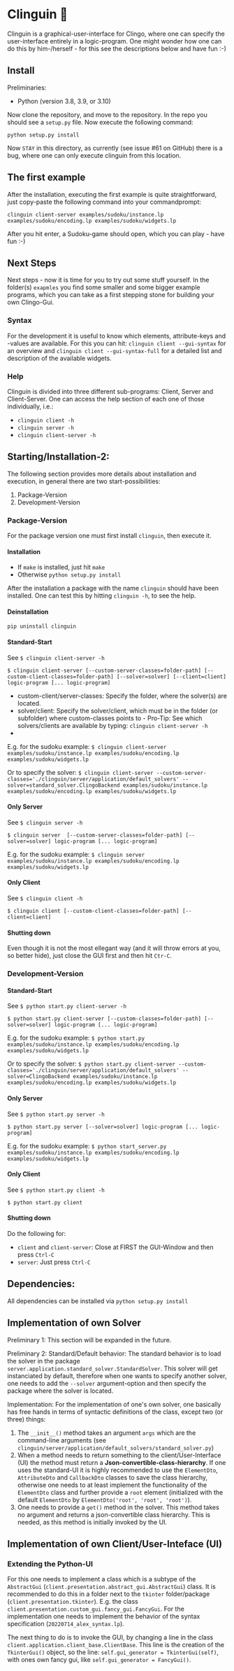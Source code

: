 # Clinguin :penguin: 

Clinguin is a graphical-user-interface for Clingo, where one can specify the user-interface entirely in a logic-program. One might wonder how one can do this by him-/herself - for this see the descriptions below and have fun :-)

## Install

Preliminaries:
- Python (version 3.8, 3.9, or 3.10)

Now clone the repository, and move to the repository. In the repo you should see a `setup.py` file. Now execute the following command:

```
python setup.py install
```

Now `STAY` in this directory, as currently (see issue #61 on GitHub) there is a bug, where one can only execute clinguin from this location.

## The first example

After the installation, executing the first example is quite straightforward, just copy-paste the following command into your commandprompt:

`clinguin client-server examples/sudoku/instance.lp examples/sudoku/encoding.lp examples/sudoku/widgets.lp`

After you hit enter, a Sudoku-game should open, which you can play - have fun :-)

## Next Steps

Next steps - now it is time for you to try out some stuff yourself. In the folder(s) `exapmles` you find some smaller and some bigger example programs, which you can take as a first stepping stone for building your own Clingo-Gui.

### Syntax

For the development it is useful to know which elements, attribute-keys and -values are available. For this you can hit: `clinguin client --gui-syntax` for an overview and `clinguin client --gui-syntax-full` for a detailed list and description of the available widgets.

### Help

Clinguin is divided into three different sub-programs: Client, Server and Client-Server. One can access the help section of each one of those individually, i.e.:
- `clinguin client -h`
- `clinguin server -h`
- `clinguin client-server -h`

## Starting/Installation-2:

The following section provides more details about installation and execution, in general there are two start-possibilities:
1. Package-Version
2. Development-Version

### Package-Version

For the package version one must first install `clinguin`, then execute it.

#### Installation

- If `make` is installed, just hit `make`
- Otherwise `python setup.py install`

After the installation a package with the name `clinguin` should have been installed. One can test this by hitting `clinguin -h`, to see the help. 

#### Deinstallation

`pip uninstall clinguin`

#### Standard-Start

See `$ clinguin client-server -h`

`$ clinguin client-server [--custom-server-classes=folder-path] [--custom-client-classes=folder-path] [--solver=solver] [--client=client] logic-program [... logic-program]`

- custom-client/server-classes: Specify the folder, where the solver(s) are located.
- solver/client: Specify the solver/client, which must be in the folder (or subfolder) where custom-classes points to - Pro-Tip: See which solvers/clients are available by typing: `clinguin client-server -h`
- 

E.g. for the sudoku example: `$ clinguin client-server examples/sudoku/instance.lp examples/sudoku/encoding.lp examples/sudoku/widgets.lp`

Or to specify the solver: `$ clinguin client-server --custom-server-classes='./clinguin/server/application/default_solvers' --solver=standard_solver.ClingoBackend examples/sudoku/instance.lp examples/sudoku/encoding.lp examples/sudoku/widgets.lp`

#### Only Server 

See `$ clinguin server -h`

`$ clinguin server  [--custom-server-classes=folder-path] [--solver=solver] logic-program [... logic-program]`


E.g. for the sudoku example: `$ clinguin server examples/sudoku/instance.lp examples/sudoku/encoding.lp examples/sudoku/widgets.lp`

#### Only Client

See `$ clinguin client -h`

`$ clinguin client [--custom-client-classes=folder-path] [--client=client] `


#### Shutting down

Even though it is not the most ellegant way (and it will throw errors at you, so better hide), just close the GUI first and then hit `Ctr-C`.

### Development-Version

#### Standard-Start

See `$ python start.py client-server -h`

`$ python start.py client-server [--custom-classes=folder-path] [--solver=solver] logic-program [... logic-program]`

E.g. for the sudoku example: `$ python start.py examples/sudoku/instance.lp examples/sudoku/encoding.lp examples/sudoku/widgets.lp`

Or to specify the solver: `$ python start.py client-server --custom-classes='./clinguin/server/application/default_solvers' --solver=ClingoBackend examples/sudoku/instance.lp examples/sudoku/encoding.lp examples/sudoku/widgets.lp`

#### Only Server

See `$ python start.py server -h`

`$ python start.py server [--solver=solver] logic-program [... logic-program]`

E.g. for the sudoku example: `$ python start_server.py examples/sudoku/instance.lp examples/sudoku/encoding.lp examples/sudoku/widgets.lp`

#### Only Client

See `$ python start.py client -h`

`$ python start.py client`

#### Shutting down

Do the following for:
- `client` and `client-server`: Close at FIRST the GUI-Window and then press `Ctrl-C`
- `server`: Just press `Ctrl-C`

## Dependencies:

All dependencies can be installed via `python setup.py install` 

## Implementation of own Solver

Preliminary 1: This section will be expanded in the future.

Preliminary 2: Standard/Default behavior: The standard behavior is to load the solver in the package `server.application.standard_solver.StandardSolver`. This solver will get instanciated by default, therefore when one wants to specify another solver, one needs to add the `--solver` argument-option and then specify the package where the solver is located.

Implementation: For the implementation of one's own solver, one basically has free hands in terms of syntactic definitions of the class, except two (or three) things:
1. The `__init__()` method takes an argument `args` which are the command-line arguments (see `clinguin/server/application/default_solvers/standard_solver.py`) 
2. When a method needs to return something to the client/User-Interface (UI) the method must return a **Json-convertible-class-hierarchy**. If one uses the standard-UI it is highly recommended to use the `ElementDto`, `AttributeDto` and `CallbackDto` classes to save the class hierarchy, otherwise one needs to at least implement the functionality of the `ElementDto` class and further provide a `root` element (initialized with the default `ElementDto` by `ElementDto('root', 'root', 'root')`). 
3. One needs to provide a `get()` method in the solver. This method takes no argument and returns a json-convertible class hierarchy. This is needed, as this method is initially invoked by the UI.

## Implementation of own Client/User-Inteface (UI)

### Extending the Python-UI

For this one needs to implement a class which is a subtype of the `AbstractGui` (`client.presentation.abstract_gui.AbstractGui`) class. It is recommended to do this in a folder next to the `tkinter` folder/package (`client.presentation.tkinter`). E.g. the class `client.presentation.custom_gui.fancy_gui.FancyGui`. For the implementation one needs to implement the behavior of the syntax specification (`20220714_alex_syntax.lp`).

The next thing to do is to invoke the GUI, by changing a line in the class `client.application.client_base.ClientBase`. This line is the creation of the `TkinterGui()` object, so the line: `self.gui_generator = TkinterGui(self)`, with ones own fancy gui, like `self.gui_generator = FancyGui()`.



































